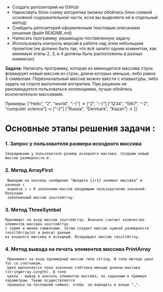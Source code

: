 
* Создать репозиторий на GitHub
* Нарисовать блок-схему алгоритма (можно обойтись блок-схемой основной содержательной части, если вы выделяете её в отдельный метод)
* Снабдить репозиторий оформленным текстовым описанием решения (файл README.md)
* Написать программу, решающую поставленную задачу
* Использовать контроль версий в работе над этим небольшим проектом (не должно быть так, что всё залито одним коммитом,
  как минимум этапы 2, 3, и 4 должны быть расположены в разных коммитах)

**Задача:** Написать программу, которая из имеющегося массива строк формирует новый массив из строк,
 длина которых меньше, либо равна 3 символам. Первоначальный массив можно ввести с клавиатуры, либо задать
 на старте выполнения алгоритма. При решении не рекомендуется пользоваться коллекциями, лучше обойтись 
 исключительно массивами.

Примеры:
[“Hello”, “2”, “world”, “:-)”] → [“2”, “:-)”]
[“1234”, “1567”, “-2”, “computer science”] → [“-2”]
[“Russia”, “Denmark”, “Kazan”] → []

# **Основные этапы решения задачи :**

### 1. Запрос у пользователя размера исходного массива
    Запрашиваем у пользователя размер исходного массива. Создаем новый массив размерности m.

### 2. Метод ArrayFirst
     Выводим на консоль сообщение "Введите {i+1} элемент массива" и начиная с 
     индекса i = 0 заполняем массив вводимыми пользователем значений. Получаем 
     заполненный массив sourceArray.

### 3. Метод ThreeSymbol
    Принимает на вход массив sourceArray. Вначале считает количество элементов массива sourceArray
    с тремя и менее символами. Затем создает массив нужной размерности resultArray(n) и вносит данные
    из входного массива в исходный. Возвращает массив resultArray.

### 4. Метод вывода на печать элементов массива PrintArray
     Принимает на вход одномерный массив типа string. В теле метода цикл for со счётчиком. 
     Цикл выполняется пока значение счётчика меньше длинны массива (stringArray.Length). В теле
     цикла - вывод в консоль элементов массива, по заданным в примере параметрам. Также осуществляется
     проверка на последний символ, чтобы  не выводить в конце ",".

   
